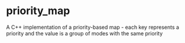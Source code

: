 # priority_map
A C++ implementation of a priority-based map - each key represents a priority and the value is a group of modes with the same priority
